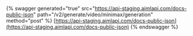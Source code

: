 {% swagger generated="true" src="https://api-staging.aimlapi.com/docs-public-json" path="/v2/generate/video/minimax/generation" method="post"
%}
[https://api-staging.aimlapi.com/docs-public-json](https://api-staging.aimlapi.com/docs-public-json)
{% endswagger %}